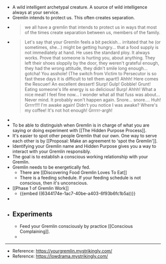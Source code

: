- A wild intelligent archetypal creature. A source of wild intelligence always at your service.
- Gremlin intends to protect us. This often creates separation.
- > we all have a gremlin that intends to protect us in ways that most of 
  the times create separation between us, members of the family.
- > Let's say that your Gremlin feels a bit peckish... irritated that he (or
   sometimes, she...) might be getting hungry... that a food supply is not
   immediately at hand. He uses the standard ploy. It always works. Prove 
  that someone is hurting you, about anything. They left their shoes 
  sloppily by the door, they weren't grateful enough, they had the wrong 
  attitude, they didn't smile long enough... gotcha! You asshole! (The 
  switch from Victim to Persecutor is so fast these days it is difficult 
  to tell them apart!) Ahhh! Here comes the Rescuer! An excellent dessert!
   Slurp! Gulp! Gobble! Grunt! Eating someone's life energy is so 
  delicious! Burp! Ahhh! What a nice meal! I feel fine now... I wonder 
  what all that fuss was about... Never mind. It probably won't happen 
  again. Snore... snore.... Huh! Grrrr!!!! I'm awake again! Didn't you 
  notice I was awake? Where's my coffee! It's not hot enough! Grrrrr-argh!
-
- To be able to distinguish when Gremlin is in charge of what you are saying or doing experiment with [[The Hidden Purpose Process]].
- It's easier to spot other people Gremlin that our own. One way to serve each other is by [[Proposal: Make an agreement to 'spot the Gremlin']].
- Identifying your Gremlin name and Hidden Purpose gives you a way to interact with your Gremlin responsibly.
- The goal is to establish a conscious working relationship with your Gremlin.
- Gremlin needs to be energetically fed.
	- There are [[Discovering Food Gremlin Loves To Eat]]
	- There is a feeding schedule. If your feeding schedule is not conscious, then it's unconscious.
- [[Phase 1 of Gremlin Work]]
	- {{embed ((6344174e-1ac7-40be-a403-6f93b6fc1b5a))}}
-
- ## Experiments
	- Feed your Gremlin consciously by practice [[Conscious Complaining]].
	-
- ---
- Reference: https://yourgremlin.mystrikingly.com/
- Reference: https://lowdrama.mystrikingly.com/